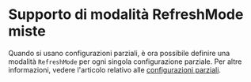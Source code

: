 # <a name="support-for-mixed-refreshmode"></a>Supporto di modalità RefreshMode miste

Quando si usano configurazioni parziali, è ora possibile definire una modalità `RefreshMode` per ogni singola configurazione parziale. Per altre informazioni, vedere l'articolo relativo alle [configurazioni parziali](https://msdn.microsoft.com/powershell/dsc/partialconfigs).

